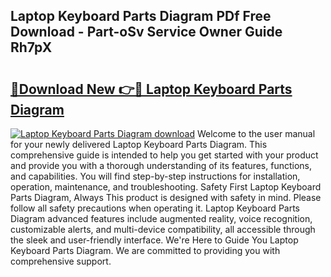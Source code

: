 ## Laptop Keyboard Parts Diagram PDf Free Download - Part-oSv Service Owner Guide Rh7pX

# <h2><a href="http://dfttmh.blite.top/?on=Laptop+Keyboard+Parts+Diagram">🔗Download New 👉🔴 Laptop Keyboard Parts Diagram</a></h2>

[![Laptop Keyboard Parts Diagram download](https://i.imgur.com/lujVjoI.png)](http://dfttmh.blite.top/?on=Laptop+Keyboard+Parts+Diagram)
Welcome to the user manual for your newly delivered Laptop Keyboard Parts Diagram. This comprehensive guide is intended to help you get started with your product and provide you with a thorough understanding of its features, functions, and capabilities. You will find step-by-step instructions for installation, operation, maintenance, and troubleshooting. Safety First Laptop Keyboard Parts Diagram, Always This product is designed with safety in mind. Please follow all safety precautions when operating it. Laptop Keyboard Parts Diagram advanced features include augmented reality, voice recognition, customizable alerts, and multi-device compatibility, all accessible through the sleek and user-friendly interface. We're Here to Guide You Laptop Keyboard Parts Diagram. We are committed to providing you with comprehensive support.
